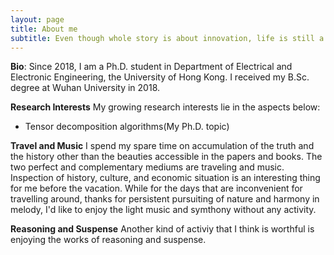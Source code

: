 ```yaml
---
layout: page
title: About me
subtitle: Even though whole story is about innovation, life is still a circle.
---
```


**Bio**:
Since 2018, I am a Ph.D. student in Department of Electrical and Electronic Engineering, the University of Hong Kong. I received my B.Sc. degree at Wuhan University in 2018.

**Research Interests**
My growing research interests lie in the aspects below:
- Tensor decomposition algorithms(My Ph.D. topic)




**Travel and Music**
I spend my spare time on accumulation of the truth and the history other than the beauties accessible in the papers and books. The two perfect and complementary mediums are traveling and music. Inspection of history, culture, and economic situation is an interesting thing for me before the vacation. While for the days that are inconvenient for travelling around, thanks for persistent pursuiting of nature and harmony in melody, I'd like to enjoy the light music and symthony without any activity.

**Reasoning and Suspense**
Another kind of activiy that I think is worthful is enjoying the works of reasoning and suspense.
